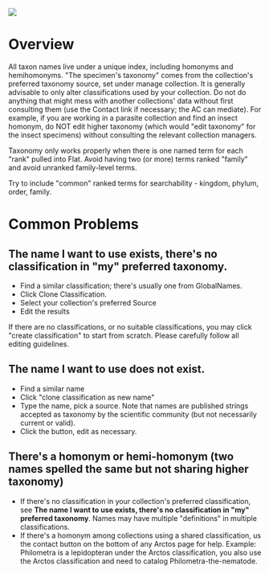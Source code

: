 ![](https://github.com/ArctosDB/documentation-wiki/blob/master/tutorial_images/arctoscolorbanner.png)

# Overview

All taxon names live under a unique index, including homonyms and hemihomonyms. "The specimen's taxonomy" comes from the collection's preferred taxonomy source, set under manage collection. It is generally advisable to only alter classifications used by your collection. Do not do anything that might mess with another collections' data without first consulting them (use the Contact link if necessary; the AC can mediate). For example, if you are working in a parasite collection and find an insect homonym, do NOT edit higher taxonomy (which would "edit taxonomy" for the insect specimens) without consulting the relevant collection managers.

Taxonomy only works properly when there is one named term for each "rank" pulled into Flat. Avoid having two (or more) terms ranked "family" and avoid unranked family-level terms.

Try to include "common" ranked terms for searchability - kingdom, phylum, order, family.

# Common Problems

## The name I want to use exists, there's no classification in "my" preferred taxonomy.

* Find a similar classification; there's usually one from GlobalNames. 
* Click Clone Classification.
* Select your collection's preferred Source
* Edit the results

If there are no classifications, or no suitable classifications, you may click "create classification" to start from scratch. Please carefully follow all editing guidelines.

## The name I want to use does not exist.

* Find a similar name
* Click "clone classification as new name"
* Type the name, pick a source. Note that names are published strings accepted as taxonomy by the scientific community (but not necessarily current or valid).
* Click the button, edit as necessary.

## There's a homonym or hemi-homonym (two names spelled the same but not sharing higher taxonomy)

* If there's no classification in your collection's preferred classification, see **The name I want to use exists, there's no classification in "my" preferred taxonomy**. Names may have multiple "definitions" in multiple classifications.
* If there's a homonym among collections using a shared classification, us the contact button on the bottom of any Arctos page for help. Example: Philometra is a lepidopteran under the Arctos classification, you also use the Arctos classification and need to catalog Philometra-the-nematode.